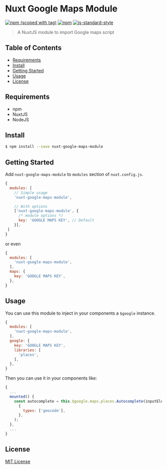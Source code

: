 # Nuxt Google Maps Module

[![npm (scoped with tag)](https://img.shields.io/npm/v/nuxt-google-maps-module/latest.svg?style=flat-square)](https://npmjs.com/package/nuxt-google-maps-module)
[![npm](https://img.shields.io/npm/dt/nuxt-google-maps-module.svg?style=flat-square)](https://npmjs.com/package/nuxt-google-maps-module)
[![js-standard-style](https://img.shields.io/badge/code_style-standard-brightgreen.svg?style=flat-square)](http://standardjs.com)

> A NuxtJS module to import Google maps script

## Table of Contents ##

* [Requirements](#requirements)
* [Install](#install)
* [Getting Started](#getting-started)
* [Usage](#usage)
* [License](#license)

## Requirements

* npm
* NuxtJS
* NodeJS

## Install

```bash
$ npm install --save nuxt-google-maps-module
```

## Getting Started

Add `nuxt-google-maps-module` to `modules` section of `nuxt.config.js`.
```js
{
  modules: [
    // Simple usage
    'nuxt-google-maps-module',

    // With options
    ['nuxt-google-maps-module', {
      /* module options */
      key: 'GOOGLE MAPS KEY', // Default
    }],
 ]
}
```
or even
```js
{
  modules: [
    'nuxt-google-maps-module',
  ],
  maps: {
    key: 'GOOGLE MAPS KEY',
  },
}
```

## Usage

You can use this module to inject in your components a `$google` instance.

```js
{
  modules: [
    'nuxt-google-maps-module',
  ],
  google: {
    key: 'GOOGLE MAPS KEY',
    libraries: [
      'places',
    ],
  },
}
```

Then you can use it in your components like:

```js
{
  ...
  mounted() {
    const autocomplete = this.$google.maps.places.Autocomplete(inputElement,
      {
        types: ['geocode'],
      },
    );
  },
  ...
}
```

## License

[MIT License](./LICENSE)
